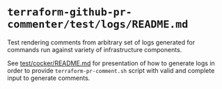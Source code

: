 # `terraform-github-pr-commenter/test/logs/README.md`

Test rendering comments from arbitrary set of logs generated
for commands run against variety of infrastructure components.

See [test/cocker/README.md](../docker/README.md) for presentation of
how to generate logs in order to provide `terraform-pr-comment.sh` script
with valid and complete input to generate comments.
